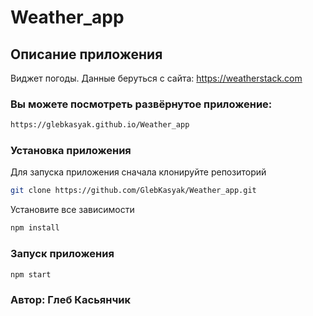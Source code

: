 ﻿#  Weather_app

## Описание приложения

Виджет погоды.
Данные беруться с сайта: https://weatherstack.com

### Вы можете посмотреть развёрнутое приложение:
 
```sh
https://glebkasyak.github.io/Weather_app
```

### Установка приложения

Для запуска приложения сначала клонируйте репозиторий

```sh
git clone https://github.com/GlebKasyak/Weather_app.git
```

Установите все зависимости

```sh
npm install
```

### Запуск приложения

```sh
npm start
```

### Автор: Глеб Касьянчик

